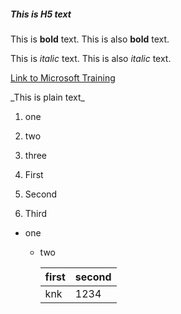 ##### This is H5 text

This is **bold** text.
This is also __bold__ text.

This is *italic* text.
This is also _italic_ text.

[Link to Microsoft Training](/training)

\_This is plain text_

1. one
1. two
1. three

1. First
1. Second
1. Third

- one
  - two

    first | second
    -|-
    knk|1234
